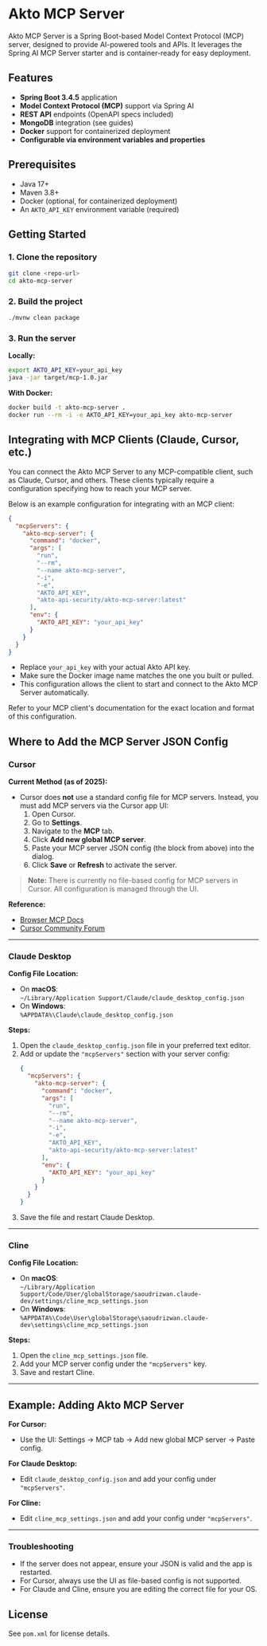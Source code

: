 # Akto MCP Server

Akto MCP Server is a Spring Boot-based Model Context Protocol (MCP) server, designed to provide AI-powered tools and APIs. It leverages the Spring AI MCP Server starter and is container-ready for easy deployment.

## Features

- **Spring Boot 3.4.5** application
- **Model Context Protocol (MCP)** support via Spring AI
- **REST API** endpoints (OpenAPI specs included)
- **MongoDB** integration (see guides)
- **Docker** support for containerized deployment
- **Configurable via environment variables and properties**

## Prerequisites

- Java 17+
- Maven 3.8+
- Docker (optional, for containerized deployment)
- An `AKTO_API_KEY` environment variable (required)

## Getting Started

### 1. Clone the repository

```sh
git clone <repo-url>
cd akto-mcp-server
```

### 2. Build the project

```sh
./mvnw clean package
```

### 3. Run the server

**Locally:**

```sh
export AKTO_API_KEY=your_api_key
java -jar target/mcp-1.0.jar
```

**With Docker:**

```sh
docker build -t akto-mcp-server .
docker run --rm -i -e AKTO_API_KEY=your_api_key akto-mcp-server
```

## Integrating with MCP Clients (Claude, Cursor, etc.)

You can connect the Akto MCP Server to any MCP-compatible client, such as Claude, Cursor, and others. These clients typically require a configuration specifying how to reach your MCP server.

Below is an example configuration for integrating with an MCP client:

```json
{
  "mcpServers": {
    "akto-mcp-server": {
      "command": "docker",
      "args": [
        "run",
        "--rm",
        "--name akto-mcp-server",
        "-i",
        "-e",
        "AKTO_API_KEY",
        "akto-api-security/akto-mcp-server:latest"
      ],
      "env": {
        "AKTO_API_KEY": "your_api_key"
      }
    }
  }
}
```

- Replace `your_api_key` with your actual Akto API key.
- Make sure the Docker image name matches the one you built or pulled.
- This configuration allows the client to start and connect to the Akto MCP Server automatically.

Refer to your MCP client's documentation for the exact location and format of this configuration.

## Where to Add the MCP Server JSON Config

### Cursor

**Current Method (as of 2025):**
- Cursor does **not** use a standard config file for MCP servers. Instead, you must add MCP servers via the Cursor app UI:
  1. Open Cursor.
  2. Go to **Settings**.
  3. Navigate to the **MCP** tab.
  4. Click **Add new global MCP server**.
  5. Paste your MCP server JSON config (the block from above) into the dialog.
  6. Click **Save** or **Refresh** to activate the server.

> **Note:** There is currently no file-based config for MCP servers in Cursor. All configuration is managed through the UI.

**Reference:**  
- [Browser MCP Docs](https://docs.browsermcp.io/setup-server)  
- [Cursor Community Forum](https://forum.cursor.com/t/how-do-i-get-cursor-to-use-my-configured-mcp-servers/50042)

---

### Claude Desktop

**Config File Location:**
- On **macOS**:  
  `~/Library/Application Support/Claude/claude_desktop_config.json`
- On **Windows**:  
  `%APPDATA%\Claude\claude_desktop_config.json`

**Steps:**
1. Open the `claude_desktop_config.json` file in your preferred text editor.
2. Add or update the `"mcpServers"` section with your server config:
   ```json
   {
     "mcpServers": {
       "akto-mcp-server": {
         "command": "docker",
         "args": [
           "run",
           "--rm",
           "--name akto-mcp-server",
           "-i",
           "-e",
           "AKTO_API_KEY",
           "akto-api-security/akto-mcp-server:latest"
         ],
         "env": {
           "AKTO_API_KEY": "your_api_key"
         }
       }
     }
   }
   ```
3. Save the file and restart Claude Desktop.

---

### Cline

**Config File Location:**
- On **macOS**:  
  `~/Library/Application Support/Code/User/globalStorage/saoudrizwan.claude-dev/settings/cline_mcp_settings.json`
- On **Windows**:  
  `%APPDATA%\Code\User\globalStorage\saoudrizwan.claude-dev\settings\cline_mcp_settings.json`

**Steps:**
1. Open the `cline_mcp_settings.json` file.
2. Add your MCP server config under the `"mcpServers"` key.
3. Save and restart Cline.

---

## Example: Adding Akto MCP Server

**For Cursor:**  
- Use the UI: Settings → MCP tab → Add new global MCP server → Paste config.

**For Claude Desktop:**  
- Edit `claude_desktop_config.json` and add your config under `"mcpServers"`.

**For Cline:**  
- Edit `cline_mcp_settings.json` and add your config under `"mcpServers"`.

---

### Troubleshooting

- If the server does not appear, ensure your JSON is valid and the app is restarted.
- For Cursor, always use the UI as file-based config is not supported.
- For Claude and Cline, ensure you are editing the correct file for your OS.

## License

See `pom.xml` for license details.
